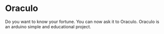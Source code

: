 Oraculo
=======

Do you want to know your fortune. You can now ask it to Oraculo. Oraculo is an arduino simple and educational project.
